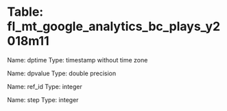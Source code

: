 Table: fl_mt_google_analytics_bc_plays_y2018m11
===============================================

Name: dptime
Type: timestamp without time zone

Name: dpvalue
Type: double precision

Name: ref_id
Type: integer

Name: step
Type: integer

